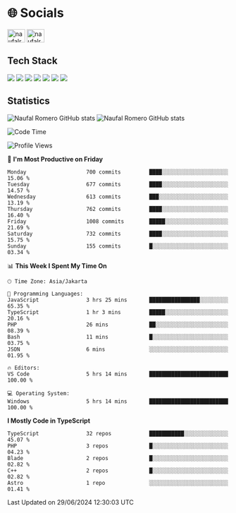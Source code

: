 <h1 align="">🌐 Socials</h1>
<p align="left">
<a href="https://linkedin.com/in/naufal-romero-putra-pratama-9ab816177/" target="blank"><img align="center" src="https://raw.githubusercontent.com/rahuldkjain/github-profile-readme-generator/master/src/images/icons/Social/linked-in-alt.svg" alt="naufalromero" height="30" width="40" /></a>
<a href="https://instagram.com/naufalromero" target="blank"><img align="center" src="https://raw.githubusercontent.com/rahuldkjain/github-profile-readme-generator/master/src/images/icons/Social/instagram.svg" alt="naufalromero" height="30" width="40" /></a>
</p>


<h2 align="">Tech Stack</h2>
<div align="">
  <img src="https://img.shields.io/badge/next.js-000000?style=for-the-badge&logo=nextdotjs&logoColor=white"/>
 <img src="https://img.shields.io/badge/typescript-%23007ACC.svg?style=for-the-badge&logo=typescript&logoColor=white"/>
 <img src="https://img.shields.io/badge/react-%2320232a.svg?style=for-the-badge&logo=react&logoColor=%2361DAFB"/>
 <img src="https://img.shields.io/badge/tailwindcss-%2338B2AC.svg?style=for-the-badge&logo=tailwind-css&logoColor=white"/>
 <img src="https://img.shields.io/badge/Prisma-3982CE?style=for-the-badge&logo=Prisma&logoColor=white"/>
 <img src="https://img.shields.io/badge/javascript-%23323330.svg?style=for-the-badge&logo=javascript&logoColor=%23F7DF1E"/>
 <img src="https://img.shields.io/badge/java-%23ED8B00.svg?style=for-the-badge&logo=openjdk&logoColor=white"/>
</div>


<h2 align="">Statistics</h2>
<div align="">
<img src="https://github-readme-stats-xi-nine-74.vercel.app/api?username=romves&show_icons=true&theme=tokyonight&include_all_commits=true&count_private=true" alt="Naufal Romero GitHub stats"/>
<img src="https://github-readme-stats-xi-nine-74.vercel.app/api/top-langs/?username=romves&theme=tokyonight&hide_border=false&include_all_commits=true&count_private=true&layout=compact" alt="Naufal Romero GitHub stats"/>
</div>

<!--START_SECTION:waka-->
![Code Time](http://img.shields.io/badge/Code%20Time-1%2C246%20hrs%2042%20mins-blue)

![Profile Views](http://img.shields.io/badge/Profile%20Views-0-blue)

📅 **I'm Most Productive on Friday** 

```text
Monday                   700 commits         ████░░░░░░░░░░░░░░░░░░░░░   15.06 % 
Tuesday                  677 commits         ████░░░░░░░░░░░░░░░░░░░░░   14.57 % 
Wednesday                613 commits         ███░░░░░░░░░░░░░░░░░░░░░░   13.19 % 
Thursday                 762 commits         ████░░░░░░░░░░░░░░░░░░░░░   16.40 % 
Friday                   1008 commits        █████░░░░░░░░░░░░░░░░░░░░   21.69 % 
Saturday                 732 commits         ████░░░░░░░░░░░░░░░░░░░░░   15.75 % 
Sunday                   155 commits         █░░░░░░░░░░░░░░░░░░░░░░░░   03.34 % 
```


📊 **This Week I Spent My Time On** 

```text
🕑︎ Time Zone: Asia/Jakarta

💬 Programming Languages: 
JavaScript               3 hrs 25 mins       ████████████████░░░░░░░░░   65.35 % 
TypeScript               1 hr 3 mins         █████░░░░░░░░░░░░░░░░░░░░   20.16 % 
PHP                      26 mins             ██░░░░░░░░░░░░░░░░░░░░░░░   08.39 % 
Bash                     11 mins             █░░░░░░░░░░░░░░░░░░░░░░░░   03.75 % 
JSON                     6 mins              ░░░░░░░░░░░░░░░░░░░░░░░░░   01.95 % 

🔥 Editors: 
VS Code                  5 hrs 14 mins       █████████████████████████   100.00 % 

💻 Operating System: 
Windows                  5 hrs 14 mins       █████████████████████████   100.00 % 
```

**I Mostly Code in TypeScript** 

```text
TypeScript               32 repos            ███████████░░░░░░░░░░░░░░   45.07 % 
PHP                      3 repos             █░░░░░░░░░░░░░░░░░░░░░░░░   04.23 % 
Blade                    2 repos             █░░░░░░░░░░░░░░░░░░░░░░░░   02.82 % 
C++                      2 repos             █░░░░░░░░░░░░░░░░░░░░░░░░   02.82 % 
Astro                    1 repo              ░░░░░░░░░░░░░░░░░░░░░░░░░   01.41 % 
```




 Last Updated on 29/06/2024 12:30:03 UTC
<!--END_SECTION:waka-->
